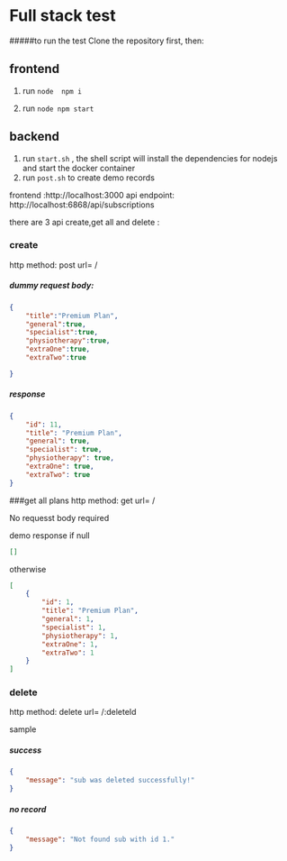# Full stack test

#####to run the test
Clone the repository first, then:

## frontend
1. run ```node  npm i```

2. run ```node npm start```

## backend

1. run ```start.sh``` , the shell script will install the dependencies for  nodejs and start the docker container
2. run ```post.sh``` to create demo records 


frontend :http://localhost:3000
api endpoint: http://localhost:6868/api/subscriptions


there are 3 api create,get all and delete :
### create
http method: post
url= /
##### dummy request body:
```json
{
    "title":"Premium Plan",
    "general":true,
    "specialist":true,
    "physiotherapy":true,
    "extraOne":true,
    "extraTwo":true

}

```
##### response
```json
{
    "id": 11,
    "title": "Premium Plan",
    "general": true,
    "specialist": true,
    "physiotherapy": true,
    "extraOne": true,
    "extraTwo": true
}
```

###get all plans
http method: get
url= /


No requesst body required

demo response 
if null
```json
[]
```
otherwise
```json
[
    {
        "id": 1,
        "title": "Premium Plan",
        "general": 1,
        "specialist": 1,
        "physiotherapy": 1,
        "extraOne": 1,
        "extraTwo": 1
    }
]
```


### delete
http method: delete
url= /:deleteId

sample

##### success
```json
{
    "message": "sub was deleted successfully!"
}

```

##### no record
```json
{
    "message": "Not found sub with id 1."
}
```